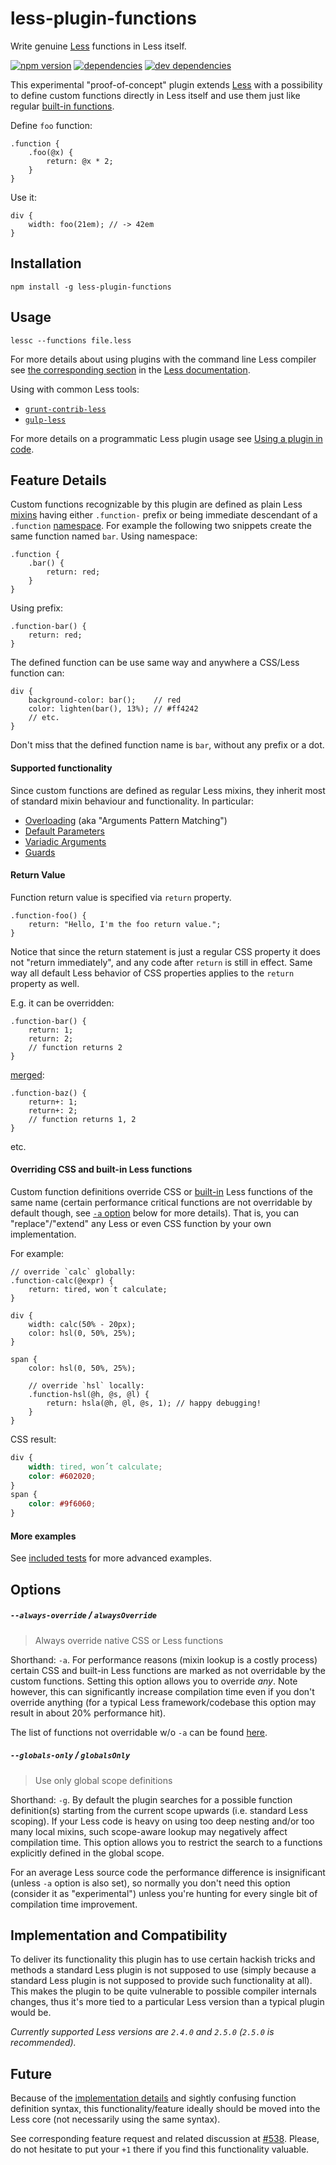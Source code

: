 # less-plugin-functions

Write genuine [Less](http://lesscss.org) functions in Less itself.

[![npm version](https://badge.fury.io/js/less-plugin-functions.svg)](http://badge.fury.io/js/less-plugin-functions)
[![dependencies](https://david-dm.org/seven-phases-max/less-plugin-functions.svg)](https://david-dm.org/seven-phases-max/less-plugin-functions)
[![dev dependencies](https://david-dm.org/seven-phases-max/less-plugin-functions/dev-status.svg)](https://david-dm.org/seven-phases-max/less-plugin-functions#info=devDependencies)

This experimental "proof-of-concept" plugin extends [Less](http://lesscss.org) with a possibility to define custom functions directly in Less itself and use them just like regular [built-in functions](http://lesscss.org/features/#features-overview-feature-functions).

Define `foo` function:
```less
.function {
    .foo(@x) {
        return: @x * 2;
    }
}
```
Use it:
```less
div {
    width: foo(21em); // -> 42em
}
```

## Installation

    npm install -g less-plugin-functions

## Usage

    lessc --functions file.less

For more details about using plugins with the command line Less compiler see
[the corresponding section](http://lesscss.org/usage/#plugins-how-do-i-use-a-plugin-command-line)
in the [Less documentation](http://lesscss.org).

Using with common Less tools:

- [`grunt-contrib-less`](https://github.com/gruntjs/grunt-contrib-less#usage-examples)
- [`gulp-less`](https://github.com/plus3network/gulp-less#using-plugins)

For more details on a programmatic Less plugin usage see [Using a plugin in code](http://lesscss.org/usage/#plugins-using-a-plugin-in-code).

## Feature Details

Custom functions recognizable by this plugin are defined as plain Less [mixins](http://lesscss.org/features/#mixins-parametric-feature) having either `.function-` prefix or being immediate descendant of a `.function` [namespace](http://lesscss.org/features/#features-overview-feature-namespaces-and-accessors). For example the following two snippets create the same function named `bar`.
Using namespace:
```less
.function {
    .bar() {
        return: red;
    }
}
```
Using prefix:
```less
.function-bar() {
	return: red;
}
```
The defined function can be use same way and anywhere a CSS/Less function can:
```less
div {
    background-color: bar();    // red
    color: lighten(bar(), 13%); // #ff4242
    // etc.
}
```
Don't miss that the defined function name is `bar`, without any prefix or a dot.

#### Supported functionality

Since custom functions are defined as regular Less mixins, they inherit most of standard mixin behaviour and functionality. In particular:

* [Overloading](http://lesscss.org/features/#mixins-parametric-feature-pattern-matching) (aka "Arguments Pattern Matching")
* [Default Parameters](http://lesscss.org/features/#mixins-parametric-feature)
* [Variadic Arguments](http://lesscss.org/features/#mixins-parametric-feature-advanced-arguments-and-the-rest-variable)
* [Guards](http://lesscss.org/features/#mixin-guards-feature)

#### Return Value

Function return value is specified via `return` property.
```less
.function-foo() {
    return: "Hello, I'm the foo return value.";
}
```
Notice that since the return statement is just a regular CSS property it does not "return immediately", and any code after `return` is still in effect. Same way all default Less behavior of CSS properties applies to the `return` property as well.

E.g. it can be overridden:
```less
.function-bar() {
    return: 1;
    return: 2;
    // function returns 2
}
```
[merged](http://lesscss.org/features/#merge-feature):
```less
.function-baz() {
    return+: 1;
    return+: 2;
    // function returns 1, 2
}
```
etc.

#### Overriding CSS and built-in Less functions

Custom function definitions override CSS or [built-in](http://lesscss.org/functions/#functions-overview) Less functions of the same
name (certain performance critical functions are not overridable by default though, see [`-a` option](https://github.com/seven-phases-max/less-plugin-functions/tree/tmp#--always-override--alwaysoverride) below for more details). That is, you can "replace"/"extend" any Less or even CSS function by your own implementation.

For example:
```less
// override `calc` globally:
.function-calc(@expr) {
    return: tired, won΄t calculate;
}

div {
    width: calc(50% - 20px);
    color: hsl(0, 50%, 25%);
}

span {
    color: hsl(0, 50%, 25%);

    // override `hsl` locally:
    .function-hsl(@h, @s, @l) {
        return: hsla(@h, @l, @s, 1); // happy debugging!
    }
}
```
CSS result:
```css
div {
    width: tired, won΄t calculate;
    color: #602020;
}
span {
    color: #9f6060;
}
```

#### More examples

See [included tests](test/less) for more advanced examples.

## Options

##### `--always-override` / `alwaysOverride`
>Always override native CSS or Less functions

Shorthand: `-a`. For performance reasons (mixin lookup is a costly process) certain CSS and built-in Less functions are marked as not overridable by the custom functions. Setting this option allows you to override *any*. Note however, this can significantly increase compilation time even if you don't override anything (for a typical Less framework/codebase this option may result in about 20% performance hit).

The list of functions not overridable w/o `-a` can be found [here](lib/no-overrides.js).

##### `--globals-only` / `globalsOnly`
>Use only global scope definitions

Shorthand: `-g`. By default the plugin searches for a possible function definition(s) starting from the current scope upwards (i.e. standard Less scoping). If your Less code is heavy on using too deep nesting and/or too many local mixins, such scope-aware lookup may negatively affect compilation time. This option allows you to restrict the search to a functions explicitly defined in the global scope.

For an average Less source code the performance difference is insignificant (unless `-a` option is also set), so normally you don't need this option (consider it as "experimental") unless you're hunting for every single bit of compilation time improvement.

## Implementation and Compatibility

To deliver its functionality this plugin has to use certain hackish tricks and methods a standard Less plugin is not supposed to use (simply because a standard Less plugin is not supposed to provide such functionality at all). This makes the plugin to be quite vulnerable to possible compiler internals changes, thus it's more tied to a particular Less version than a typical plugin would be.

_Currently supported Less versions are `2.4.0` and `2.5.0` (`2.5.0` is recommended)._

## Future

Because of the [implementation details](https://github.com/seven-phases-max/less-plugin-functions/tree/tmp#implementation-and-compatibility) and sightly confusing function definition syntax, this functionality/feature ideally should be moved into the Less core (not necessarily using the same syntax).

See corresponding feature request and related discussion at [#538](https://github.com/less/less.js/issues/538). Please, do not hesitate to put your `+1` there if you find this functionality valuable.
